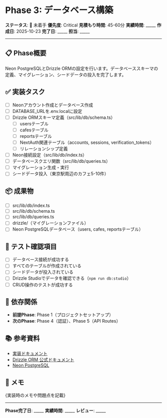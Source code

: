 # Phase 3: データベース構築

**ステータス**: 🔴 未着手
**優先度**: Critical
**見積もり時間**: 45-60分
**実績時間**: _____
**作成日**: 2025-10-23
**完了日**: _____
**担当**: _____

---

## 📋 Phase概要

Neon PostgreSQLとDrizzle ORMの設定を行います。データベーススキーマの定義、マイグレーション、シードデータの投入を完了します。

## ✅ 実装タスク

- [ ] Neonアカウント作成とデータベース作成
- [ ] DATABASE_URLを.env.localに設定
- [ ] Drizzle ORMスキーマ定義（src/lib/db/schema.ts）
  - [ ] usersテーブル
  - [ ] cafesテーブル
  - [ ] reportsテーブル
  - [ ] NextAuth関連テーブル（accounts, sessions, verification_tokens）
  - [ ] リレーションシップ定義
- [ ] Neon接続設定（src/lib/db/index.ts）
- [ ] データベースクエリ関数（src/lib/db/queries.ts）
- [ ] マイグレーション生成・実行
- [ ] シードデータ投入（東京駅周辺のカフェ5-10件）

## 📦 成果物

- [ ] src/lib/db/index.ts
- [ ] src/lib/db/schema.ts
- [ ] src/lib/db/queries.ts
- [ ] drizzle/（マイグレーションファイル）
- [ ] Neon PostgreSQLデータベース（users, cafes, reportsテーブル）

## 🧪 テスト確認項目

- [ ] データベース接続が成功する
- [ ] すべてのテーブルが作成されている
- [ ] シードデータが投入されている
- [ ] Drizzle Studioでデータを確認できる（`npm run db:studio`）
- [ ] CRUD操作のテストが成功する

## 📝 依存関係

- **前提Phase**: Phase 1（プロジェクトセットアップ）
- **次のPhase**: Phase 4（認証）、Phase 5（API Routes）

## 📚 参考資料

- [実装ドキュメント](../../implementation/20251023_03-database-foundation.md)
- [Drizzle ORM 公式ドキュメント](https://orm.drizzle.team/)
- [Neon PostgreSQL](https://neon.tech/)

## 📝 メモ

{実装時のメモや問題点を記載}

---

**Phase完了日**: _____
**実績時間**: _____
**レビュー**: _____

